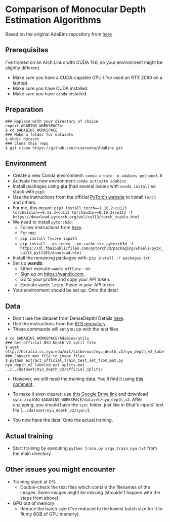 # Comparison of Monocular Depth Estimation Algorithms

Based on the original AdaBins repository from [here](https://github.com/shariqfarooq123/AdaBins)

## Prerequisites

I've trained on an Arch Linux with CUDA 11.6, so your environment might be slightly different.
-   Make sure you have a CUDA-capable GPU (I've used an RTX 2060 on a laptop).
-   Make sure you have CUDA installed.
-   Make sure you have `conda` installed.

## Preparation

```
### Replace with your directory of choice
export ADABINS_WORKSPACE=~
$ cd $ADABINS_WORKSPACE
### Make a folder for datasets
$ mkdir dataset
### Clone this repo
$ git clone https://github.com/ncsereoka/AdaBins.git
```

## Environment

- Create a new Conda environment: `conda create -n adabins python=3.8`
- Activate the new environment `conda activate adabins`
- Install packages using **pip** (had several issues with `conda install` so stuck with `pip`):
- Use the instructions from the official [PyTorch website](https://pytorch.org/) to install `torch` and others.
- For me, this meant: `pip3 install torch==1.10.2+cu113 torchvision==0.11.3+cu113 torchaudio==0.10.2+cu113 -f https://download.pytorch.org/whl/cu113/torch_stable.html`
- We need to install `pytorch3d`:
  - Follow instructions from [here](https://github.com/facebookresearch/pytorch3d/blob/main/INSTALL.md).
  - For me:
  - `pip install fvcore iopath`
  - `pip install --no-index --no-cache-dir pytorch3d -f https://dl.fbaipublicfiles.com/pytorch3d/packaging/wheels/py38_cu113_pyt1102/download.html`
- Install the remaining packages with: `pip install -r packages.txt`
- Set up **wandb**:
    -   Either execute `wandb offline` - or:
    -   Sign up on https://wandb.com,
    -   Go to your profile and copy your API token.
    -   Execute `wandb login`. Paste in your API token
- Your environment should be set up. Onto the data!

## Data

-   Don't use the dataset from DenseDepth! Details [here](https://github.com/shariqfarooq123/AdaBins/issues/54#issuecomment-1014929303).
-   Use the instructions from the [BTS repository](https://github.com/cleinc/bts/).
-   These commands will set you up with the test files

```
$ cd $ADABINS_WORKSPACE/AdaBins/utils
### Get official NYU Depth V2 split file
$ wget http://horatio.cs.nyu.edu/mit/silberman/nyu_depth_v2/nyu_depth_v2_labeled.mat
### Convert mat file to image files
$ python extract_official_train_test_set_from_mat.py nyu_depth_v2_labeled.mat splits.mat ../../dataset/nyu_depth_v2/official_splits/
```

-   However, we still need the training data. You'll find it using [this comment](https://github.com/cleinc/bts/issues/4#issuecomment-527120927).
-   To make it even clearer: use [this Google Drive link](https://drive.google.com/uc?id=1AysroWpfISmm-yRFGBgFTrLy6FjQwvwP&export=download) and download `sync.zip` into `$ADABINS_WORKSPACE/dataset/nyu_depth_v2`. After unzipping, you should have the `sync` folder, just like in Bhat's inputs' text file (`../dataset/nyu_depth_v2/sync/`).

-   You now have the data! Onto the actual training.

## Actual training

-   Start training by executing `python train.py args_train_nyu.txt` from the main directory.

## Other issues you might encounter

-   Training stuck at 0%
    -   Double-check the text files which contain the filenames of the images. Some images might be missing (shouldn't happen with the steps from above).
-   GPU out of memory
    -   Reduce the batch size (I've reduced to the lowest batch size for it to fit my 6GB of GPU memory).
